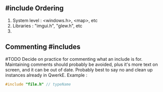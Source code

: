 ## \#include Ordering
1. System level : \<windows.h\>, \<map\>, etc
2. Libraries : "imgui.h", "glew.h", etc
3. 

## Commenting \#includes
#TODO Decide on practice for commenting what an include is for. Maintaining comments should probably be avoided, plus it's more text on screen, and it can be out of date. Probably best to say no and clean up instances already in QwerkE.
Example :
```cpp
#include "file.h" // typeName
```